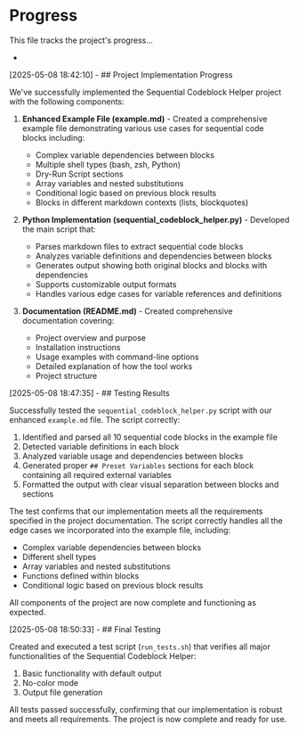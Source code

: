 # Progress

This file tracks the project's progress...

*
[2025-05-08 18:42:10] - ## Project Implementation Progress

We've successfully implemented the Sequential Codeblock Helper project with the following components:

1. **Enhanced Example File (example.md)** - Created a comprehensive example file demonstrating various use cases for sequential code blocks including:
   - Complex variable dependencies between blocks
   - Multiple shell types (bash, zsh, Python)
   - Dry-Run Script sections
   - Array variables and nested substitutions
   - Conditional logic based on previous block results
   - Blocks in different markdown contexts (lists, blockquotes)

2. **Python Implementation (sequential_codeblock_helper.py)** - Developed the main script that:
   - Parses markdown files to extract sequential code blocks
   - Analyzes variable definitions and dependencies between blocks
   - Generates output showing both original blocks and blocks with dependencies
   - Supports customizable output formats
   - Handles various edge cases for variable references and definitions

3. **Documentation (README.md)** - Created comprehensive documentation covering:
   - Project overview and purpose
   - Installation instructions
   - Usage examples with command-line options
   - Detailed explanation of how the tool works
   - Project structure

[2025-05-08 18:47:35] - ## Testing Results

Successfully tested the `sequential_codeblock_helper.py` script with our enhanced `example.md` file. The script correctly:

1. Identified and parsed all 10 sequential code blocks in the example file
2. Detected variable definitions in each block
3. Analyzed variable usage and dependencies between blocks
4. Generated proper `## Preset Variables` sections for each block containing all required external variables
5. Formatted the output with clear visual separation between blocks and sections

The test confirms that our implementation meets all the requirements specified in the project documentation. The script correctly handles all the edge cases we incorporated into the example file, including:

- Complex variable dependencies between blocks
- Different shell types
- Array variables and nested substitutions
- Functions defined within blocks
- Conditional logic based on previous block results

All components of the project are now complete and functioning as expected.

[2025-05-08 18:50:33] - ## Final Testing

Created and executed a test script (`run_tests.sh`) that verifies all major functionalities of the Sequential Codeblock Helper:

1. Basic functionality with default output
2. No-color mode
3. Output file generation

All tests passed successfully, confirming that our implementation is robust and meets all requirements. The project is now complete and ready for use.
